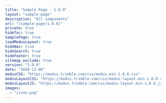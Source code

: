 ```yaml
---
title: "Sample Page - 1.0.0"
layout: "sample-page"
description: "All components"
url: "/sample-page/1.0.0/"
private: true
hideToc: true
SamplePage: true
loadModusLayout: true
hideNav: true
hideSearch: true
hideFooter: true
sitemap_exclude: true
version: "1.0.0"
date: "2020-12-08"
modusCSS: "https://modus.trimble.com/css/modus.min-1.0.0.css"
modusLayoutCSS: "https://modus.trimble.com/css/modus-layout.min-1.0.0.css"
modusLayoutJS: "https://modus.trimble.com/css/modus-layout.min-1.0.0.js"
images:
  - "/icon.png"
---
```

